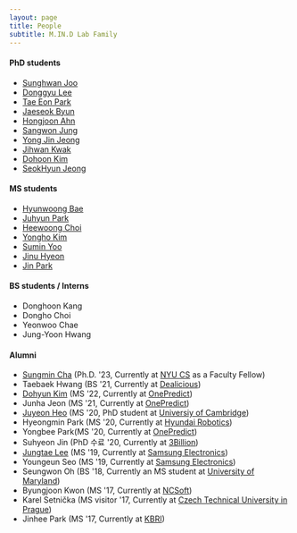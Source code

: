 ```yaml
---
layout: page
title: People
subtitle: M.IN.D Lab Family
---
```


#### PhD students

* [Sunghwan Joo](https://sites.google.com/view/sunghwanjoo/) 
* [Donggyu Lee](https://sites.google.com/view/dqlee) 
* [Tae Eon Park](https://sites.google.com/view/taeeon) 
* [Jaeseok Byun](https://sites.google.com/view/jaeseokbyun) 
* [Hongjoon Ahn](https://sites.google.com/view/hongjoon-ahn)  
* [Sangwon Jung](https://successful-humor-4db.notion.site/Sangwon-Jung-70109a49767a470092a6ee0d02c78313)
* [Yong Jin Jeong](https://sites.google.com/view/yongjin)
* [Jihwan Kwak](https://sites.google.com/view/kkwakzi)
* [Dohoon Kim](https://sites.google.com/view/dohoon-kim/)
* [SeokHyun Jeong](https://sites.google.com/view/seokhyeon-jeong/)

#### MS students

* [Hyunwoong Bae](https://hyunw3.github.io/)
* [Juhyun Park](https://juhyeon.develofolio.com/)  
* [Heewoong Choi](https://sites.google.com/view/chwoong/%ED%99%88)
* [Yongho Kim](https://sites.google.com/view/peter-yongho-kim/)
* [Sumin Yoo](https://suminyu.notion.site/Sumin-Yu-f0851ac95a1a435885cfd2b77596143d)
* [Jinu Hyeon](https://sites.google.com/snu.ac.kr/jinuhyeon/)
* [Jin Park]()

#### BS students / Interns

* Donghoon Kang
* Dongho Choi
* Yeonwoo Chae
* Jung-Yoon Hwang

<!-- * Seyoung Kim -->
<!-- * Youngin Kim -->
<!-- * Donguk Lee -->
 
#### Alumni

* [Sungmin Cha](https://sites.google.com/view/sungmin-cha/) (Ph.D. '23, Currently at [NYU CS](https://cs.nyu.edu/dynamic/people/faculty/type/3/) as a Faculty Fellow)  
* Taebaek Hwang (BS '21, Currently at [Dealicious](https://www.dealicious.kr/))
* [Dohyun Kim](https://sites.google.com/view/dokim/) (MS '22, Currently at [OnePredict](http://onepredict.ai))
* Junha Jeon (MS '21, Currently at [OnePredict](http://onepredict.ai))
* [Juyeon Heo](https://sites.google.com/view/juyeonheo/) (MS '20, PhD student at [Universiy of Cambridge](http://mlg.eng.cam.ac.uk/))
* Hyeongmin Park (MS '20, Currently at [Hyundai Robotics](https://www.hyundai-robotics.com/))   
* Yongbee Park(MS '20, Currently at [OnePredict](http://onepredict.ai))
* Suhyeon Jin (PhD 수료 '20, Currently at [3Billion](https://www.3billion.io/))
* [Jungtae Lee]() (MS '19, Currently at [Samsung Electronics](http://www.samsung.com))
* Youngeun Seo (MS '19, Currently at [Samsung Electronics](http://www.samsung.com))
* Seungwon Oh (BS '18, Currently an MS student at [University of Maryland](https://www.umd.edu/))
* Byungjoon Kwon (MS '17, Currently at [NCSoft](http://kr.ncsoft.com/korean/))
* Karel Setnička (MS visitor '17, Currently at [Czech Technical University in Prague](https://www.cvut.cz/en))
* Jinhee Park (MS '17, Currently at [KBRI](http://www.kbri.re.kr/new/pages_eng/main/))

